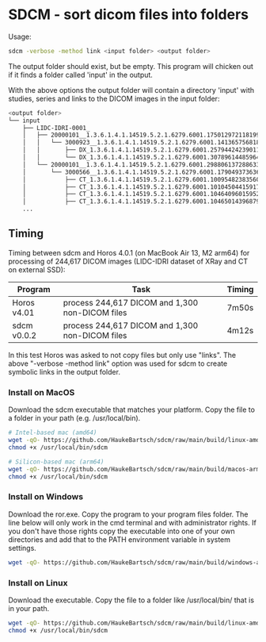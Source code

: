 # SDCM - sort dicom files into folders

Usage:

```bash
sdcm -verbose -method link <input folder> <output folder>
```
The output folder should exist, but be empty. This program will chicken out if it finds a folder called 'input' in the output.

With the above options the output folder will contain a directory 'input' with studies, series and links to the DICOM images in the input folder:

```bash
<output folder>
└── input
    ├── LIDC-IDRI-0001_
    │   ├── 20000101__1.3.6.1.4.1.14519.5.2.1.6279.6001.175012972118199124641098335511
    │   │   └── 3000923__1.3.6.1.4.1.14519.5.2.1.6279.6001.141365756818074696859567662357
    │   │       ├── DX_1.3.6.1.4.1.14519.5.2.1.6279.6001.257944242390114100388269195181.dcm -> /Volumes/T7/data/LIDC-IDRI/LIDC-IDRI/LIDC-IDRI-0001/01-01-2000-35511/3000923-62357/000002.dcm
    │   │       └── DX_1.3.6.1.4.1.14519.5.2.1.6279.6001.307896144859643716158189196068.dcm -> /Volumes/T7/data/LIDC-IDRI/LIDC-IDRI/LIDC-IDRI-0001/01-01-2000-35511/3000923-62357/000001.dcm
    │   └── 20000101__1.3.6.1.4.1.14519.5.2.1.6279.6001.298806137288633453246975630178
    │       └── 3000566__1.3.6.1.4.1.14519.5.2.1.6279.6001.179049373636438705059720603192
    │           ├── CT_1.3.6.1.4.1.14519.5.2.1.6279.6001.100954823835603369147775570297.dcm -> /Volumes/T7/data/LIDC-IDRI/LIDC-IDRI/LIDC-IDRI-0001/01-01-2000-30178/3000566-03192/000122.dcm
    │           ├── CT_1.3.6.1.4.1.14519.5.2.1.6279.6001.101045044159171311719370216637.dcm -> /Volumes/T7/data/LIDC-IDRI/LIDC-IDRI/LIDC-IDRI-0001/01-01-2000-30178/3000566-03192/000107.dcm
    │           ├── CT_1.3.6.1.4.1.14519.5.2.1.6279.6001.104640960159524969909035876745.dcm -> /Volumes/T7/data/LIDC-IDRI/LIDC-IDRI/LIDC-IDRI-0001/01-01-2000-30178/3000566-03192/000075.dcm
    │           ├── CT_1.3.6.1.4.1.14519.5.2.1.6279.6001.104650143968793544078397221048.dcm -> /Volumes/T7/data/LIDC-IDRI/LIDC-IDRI/LIDC-IDRI-0001/01-01-2000-30178/3000566-03192/000124.dcm
    ...
```

## Timing

Timing between sdcm and Horos 4.0.1 (on MacBook Air 13, M2 arm64) for processing of 244,617 DICOM images (LIDC-IDRI dataset of XRay and CT on external SSD):

| Program | Task | Timing |
| --- | --- | --- |
| Horos v4.01 | process 244,617 DICOM and 1,300 non-DICOM files | 7m50s |
| sdcm v0.0.2 | process 244,617 DICOM and 1,300 non-DICOM files  | 4m12s |

In this test Horos was asked to not copy files but only use "links". The above "-verbose -method link" option was used for sdcm to create symbolic links in the output folder.



### Install on MacOS

Download the sdcm executable that matches your platform. Copy the file to a folder in your path (e.g. /usr/local/bin).


```bash
# Intel-based mac (amd64)
wget -qO- https://github.com/HaukeBartsch/sdcm/raw/main/build/linux-amd64/sdcm > /usr/local/bin/sdcm
chmod +x /usr/local/bin/sdcm
```

```bash
# Silicon-based mac (arm64)
wget -qO- https://github.com/HaukeBartsch/sdcm/raw/main/build/macos-arm64/sdcm > /usr/local/bin/sdcm
chmod +x /usr/local/bin/sdcm
```


### Install on Windows

Download the ror.exe. Copy the program to your program files folder. The line below will only work in the cmd terminal and with administrator rights. If you don't have those rights copy the executable into one of your own directories and add that to the PATH environment variable in system settings.

```bash
wget -qO- https://github.com/HaukeBartsch/sdcm/raw/main/build/windows-amd64/sdcm.exe > %ProgramFiles%/sdcm.exe
```

### Install on Linux

Download the executable. Copy the file to a folder like /usr/local/bin/ that is in your path.

```bash
wget -qO- https://github.com/HaukeBartsch/sdcm/raw/main/build/linux-amd64/sdcm > /usr/local/bin/sdcm
chmod +x /usr/local/bin/sdcm
```
